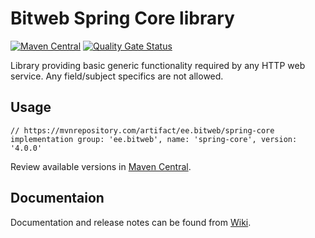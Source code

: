 # Bitweb Spring Core library

[![Maven Central](https://maven-badges.herokuapp.com/maven-central/ee.bitweb/spring-core/badge.svg)](https://mvnrepository.com/artifact/ee.bitweb/spring-core)
[![Quality Gate Status](https://sonarcloud.io/api/project_badges/measure?project=BitWeb_java-core-lib&metric=alert_status)](https://sonarcloud.io/summary/new_code?id=BitWeb_java-core-lib)


Library providing basic generic functionality required by any HTTP web service. Any field/subject specifics are not allowed.

## Usage

```
// https://mvnrepository.com/artifact/ee.bitweb/spring-core
implementation group: 'ee.bitweb', name: 'spring-core', version: '4.0.0'
```

Review available versions in [Maven Central](https://mvnrepository.com/artifact/ee.bitweb/spring-core).

## Documentaion

Documentation and release notes can be found from [Wiki](https://github.com/BitWeb/java-core-lib/wiki).
